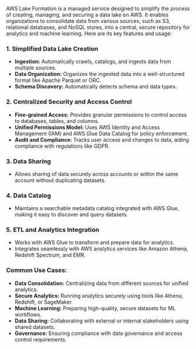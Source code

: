 AWS Lake Formation is a managed service designed to simplify the process of creating, managing, and securing a data lake on AWS. It enables organizations to consolidate data from various sources, such as S3, relational databases, and NoSQL stores, into a central, secure repository for analytics and machine learning. Here are its key features and usage:

### 1. **Simplified Data Lake Creation**
   - **Ingestion:** Automatically crawls, catalogs, and ingests data from multiple sources.
   - **Data Organization:** Organizes the ingested data into a well-structured format like Apache Parquet or ORC.
   - **Schema Discovery:** Automatically detects schema and data types.

### 2. **Centralized Security and Access Control**
   - **Fine-grained Access:** Provides granular permissions to control access to databases, tables, and columns.
   - **Unified Permissions Model:** Uses AWS Identity and Access Management (IAM) and AWS Glue Data Catalog for policy enforcement.
   - **Audit and Compliance:** Tracks user access and changes to data, aiding compliance with regulations like GDPR.

### 3. **Data Sharing**
   - Allows sharing of data securely across accounts or within the same account without duplicating datasets.

### 4. **Data Catalog**
   - Maintains a searchable metadata catalog integrated with AWS Glue, making it easy to discover and query datasets.

### 5. **ETL and Analytics Integration**
   - Works with AWS Glue to transform and prepare data for analytics.
   - Integrates seamlessly with AWS analytics services like Amazon Athena, Redshift Spectrum, and EMR.

### Common Use Cases:
   - **Data Consolidation:** Centralizing data from different sources for unified analytics.
   - **Secure Analytics:** Running analytics securely using tools like Athena, Redshift, or SageMaker.
   - **Machine Learning:** Preparing high-quality, secure datasets for ML workflows.
   - **Data Sharing:** Collaborating with external or internal stakeholders using shared datasets.
   - **Governance:** Ensuring compliance with data governance and access control requirements.

